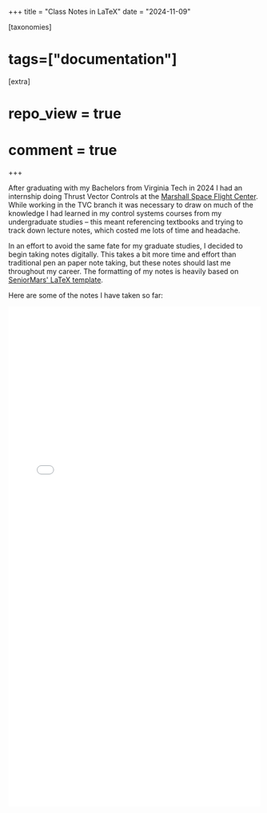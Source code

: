 +++
title = "Class Notes in LaTeX"
date = "2024-11-09"

[taxonomies]
# tags=["documentation"]

[extra]
# repo_view = true
# comment = true
+++

After graduating with my Bachelors from Virginia Tech in 2024 I had an internship doing Thrust Vector Controls at the [Marshall Space Flight Center](https://www.nasa.gov/marshall/). While working in the TVC branch it was necessary to draw on much of the knowledge I had learned in my control systems courses from my undergraduate studies – this meant referencing textbooks and trying to track down lecture notes, which costed me lots of time and headache.

In an effort to avoid the same fate for my graduate studies, I decided to begin taking notes digitally. This takes a bit more time and effort than traditional pen an paper note taking, but these notes should last me throughout my career.
The formatting of my notes is heavily based on [SeniorMars' LaTeX template](https://github.com/SeniorMars/dotfiles/tree/main/latex_template).

Here are some of the notes I have taken so far: 

<embed src="/pdfs/als_notes.pdf" type="application/pdf" width=100% height=1000px>

